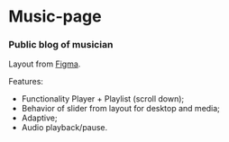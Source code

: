 # Music-page
### Public blog of musician
Layout from [Figma]( https://www.figma.com/file/KiUNzxGXlW8vwHH0fMR5ls/Templates-%2320.-More-on-Figma.info?node-id=1%3A4&t=palqFTFaowHa91Wv-0).

Features:
- Functionality Player + Playlist (scroll down);
- Behavior of slider from layout for desktop and media;
- Adaptive;
- Audio playback/pause.
